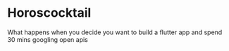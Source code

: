 # Horoscocktail
What happens when you decide you want to build a flutter app and spend 30 mins googling open apis